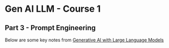 # Gen AI LLM - Course 1
## Part 3 - Prompt Engineering

Below are some key notes from [Generative AI with Large Language Models](https://www.coursera.org/learn/generative-ai-with-llms)

